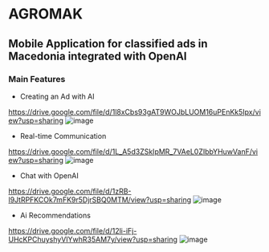 # AGROMAK
## Mobile Application for classified ads in Macedonia integrated with OpenAI

### Main Features

- Creating an Ad with AI

https://drive.google.com/file/d/1l8xCbs93gAT9WOJbLUOM16uPEnKk5Ipx/view?usp=sharing
![image](https://github.com/user-attachments/assets/3865c2d0-1654-46db-9f8a-a78adc45fc61)

- Real-time Communication

https://drive.google.com/file/d/1L_A5d3ZSkIpMR_7VAeL0ZIbbYHuwVanF/view?usp=sharing
![image](https://github.com/user-attachments/assets/e829475d-cf51-46fa-8744-9299833fc5d4)


- Chat with OpenAI

https://drive.google.com/file/d/1zRB-l9JtRPFKCOk7mFK9r5DjrSBQ0MTM/view?usp=sharing
![image](https://github.com/user-attachments/assets/bc37bce6-d8a0-4b93-87c3-bb51236446eb)


- Ai Recommendations

https://drive.google.com/file/d/12li-iFj-UHcKPChuyshyVIYwhR35AM7y/view?usp=sharing
![image](https://github.com/user-attachments/assets/0321b010-100f-4c5f-a365-18f7414dc003)
